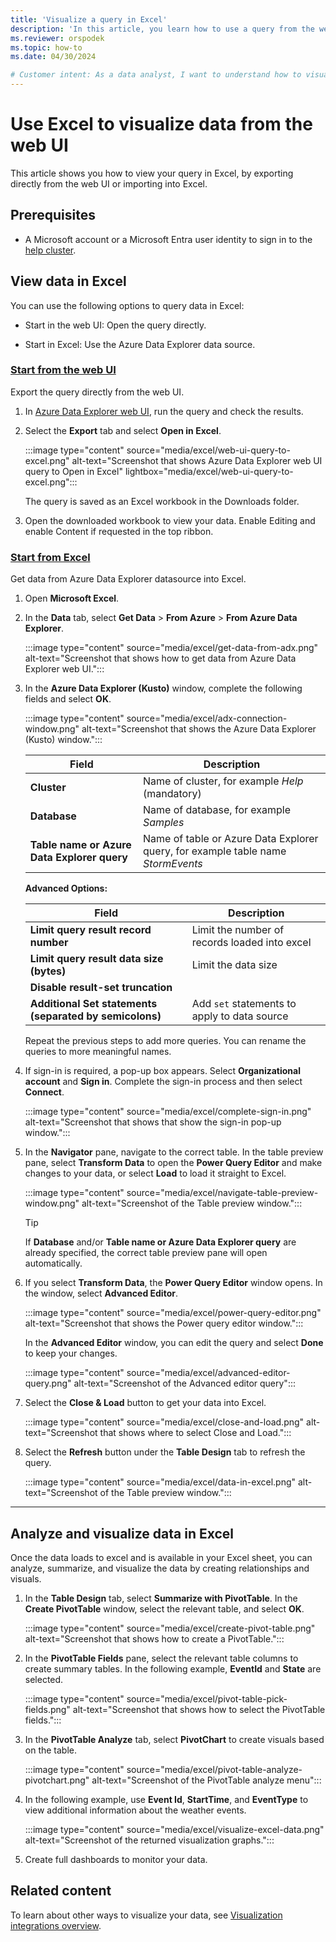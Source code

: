 ```yaml
---
title: 'Visualize a query in Excel'
description: 'In this article, you learn how to use a query from the web UI into Excel, by exporting it directly or by using the native connector in Excel.'
ms.reviewer: orspodek
ms.topic: how-to
ms.date: 04/30/2024

# Customer intent: As a data analyst, I want to understand how to visualize my Azure Data Explorer data in Excel.
---
```


# Use Excel to visualize data from the web UI

This article shows you how to view your query in Excel, by exporting directly from the web UI or importing into Excel.

## Prerequisites

* A Microsoft account or a Microsoft Entra user identity to sign in to the [help cluster](https://dataexplorer.azure.com/clusters/help/databases/Samples).

## View data in Excel

You can use the following options to query data in Excel:

* Start in the web UI: Open the query directly.

* Start in Excel: Use the Azure Data Explorer data source.

### [Start from the web UI](#tab/azure-data-explorer)
Export the query directly from the web UI.

1. In [Azure Data Explorer web UI](https://dataexplorer.azure.com/clusters/help/databases/Samples), run the query and check the results.

1. Select the **Export** tab and select **Open in Excel**.

    :::image type="content" source="media/excel/web-ui-query-to-excel.png" alt-text="Screenshot that shows Azure Data Explorer web UI query to Open in Excel" lightbox="media/excel/web-ui-query-to-excel.png":::

    The query is saved as an Excel workbook in the Downloads folder.

1. Open the downloaded workbook to view your data. Enable Editing and enable Content if requested in the top ribbon.

### [Start from Excel](#tab/excel)

Get data from Azure Data Explorer datasource into Excel.

1. Open **Microsoft Excel**.

1. In the **Data** tab, select **Get Data** > **From Azure** > **From Azure Data Explorer**.

    :::image type="content" source="media/excel/get-data-from-adx.png" alt-text="Screenshot that shows how to get data from Azure Data Explorer web UI.":::

1. In the **Azure Data Explorer (Kusto)** window, complete the following fields and select **OK**.

    :::image type="content" source="media/excel/adx-connection-window.png" alt-text="Screenshot that shows the Azure Data Explorer (Kusto) window.":::

    |Field   |Description |
    |---------|---------|
    |**Cluster**   |   Name of cluster, for example *Help* (mandatory)      |
    |**Database**     |    Name of database, for example *Samples*      |
    |**Table name or Azure Data Explorer query**    |     Name of table or Azure Data Explorer query, for example table name *StormEvents*    |

    **Advanced Options:**

     |Field   |Description |
    |---------|---------|
    |**Limit query result record number**     |     Limit the number of records loaded into excel  |
    |**Limit query result data size (bytes)**    |    Limit the data size      |
    |**Disable result-set truncation**    |         |
    |**Additional Set statements (separated by semicolons)**    |    Add `set` statements to apply to data source     |

    Repeat the previous steps to add more queries. You can rename the queries to more meaningful names.

1. If sign-in is required, a pop-up box appears. Select **Organizational account** and **Sign in**. Complete the sign-in process and then select **Connect**.

    :::image type="content" source="media/excel/complete-sign-in.png" alt-text="Screenshot that shows that show the sign-in pop-up window.":::

1. In the **Navigator** pane, navigate to the correct table. In the table preview pane, select **Transform Data** to open the **Power Query Editor** and make changes to your data, or select **Load** to load it straight to Excel.

    :::image type="content" source="media/excel/navigate-table-preview-window.png" alt-text="Screenshot of the Table preview window.":::

    > [!TIP]
    > If **Database** and/or **Table name or Azure Data Explorer query** are already specified, the correct table preview pane will open automatically.

1. If you select **Transform Data**, the **Power Query Editor** window opens. In the window, select **Advanced Editor**.

    :::image type="content" source="media/excel/power-query-editor.png" alt-text="Screenshot that shows the Power query editor window.":::

    In the **Advanced Editor** window, you can edit the query and select **Done** to keep your changes.

    :::image type="content" source="media/excel/advanced-editor-query.png" alt-text="Screenshot of the Advanced editor query":::

1. Select the **Close & Load** button to get your data into Excel.

    :::image type="content" source="media/excel/close-and-load.png" alt-text="Screenshot that shows where to select Close and Load.":::

1. Select the **Refresh** button under the **Table Design** tab to refresh the query.

    :::image type="content" source="media/excel/data-in-excel.png" alt-text="Screenshot of the Table preview window.":::

---

## Analyze and visualize data in Excel

Once the data loads to excel and is available in your Excel sheet, you can analyze, summarize, and visualize the data by creating relationships and visuals.

1. In the **Table Design** tab, select **Summarize with PivotTable**. In the **Create PivotTable** window, select the relevant table, and select **OK**.

    :::image type="content" source="media/excel/create-pivot-table.png" alt-text="Screenshot that shows how to create a PivotTable.":::

1. In the **PivotTable Fields** pane, select the relevant table columns to create summary tables. In the following example,  **EventId** and **State** are selected.

    :::image type="content" source="media/excel/pivot-table-pick-fields.png" alt-text="Screenshot that shows how to select the PivotTable fields.":::

1. In the **PivotTable Analyze** tab, select **PivotChart** to create visuals based on the table.

    :::image type="content" source="media/excel/pivot-table-analyze-pivotchart.png" alt-text="Screenshot of the PivotTable analyze menu":::

1. In the following example, use **Event Id**, **StartTime**, and **EventType** to view additional information about the weather events.

    :::image type="content" source="media/excel/visualize-excel-data.png" alt-text="Screenshot of the returned visualization graphs.":::

1. Create full dashboards to monitor your data.

## Related content

To learn about other ways to visualize your data, see [Visualization integrations overview](integrate-visualize-overview.md).

